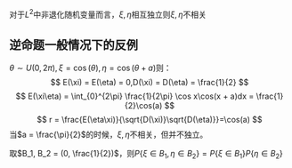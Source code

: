 对于$L^2$中非退化随机变量而言，$\xi,\eta$相互独立则$\xi,\eta$不相关

## 逆命题一般情况下的反例
$\theta \sim U(0, 2\pi), \xi = \cos(\theta), \eta = \cos(\theta + a)$则：
$$
E(\xi) = E(\eta) = 0,D(\xi) = D(\eta) = \frac{1}{2}
$$
$$
E(\xi\eta) = \int_{0}^{2\pi} \frac{1}{2\pi} \cos x\cos(x + a)dx = \frac{1}{2}\cos(a)
$$
$$
r = \frac{E(\eta\xi)}{\sqrt{D(\xi)}\sqrt{D(\eta)}}=\cos(a)
$$
当$a = \frac{\pi}{2}$的时候，$\xi, \eta$不相关，但并不独立。

取$B_1, B_2 = (0, \frac{1}{2})$，则$P\{\xi\in B_1,\eta \in B_2\} = P\{\xi\in B_1 \}P\{\eta \in B_2 \}$


